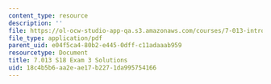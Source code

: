 ```yaml
---
content_type: resource
description: ''
file: https://ol-ocw-studio-app-qa.s3.amazonaws.com/courses/7-013-introductory-biology-spring-2018/18c4b5b6aa2eae17b2271da995754166_MIT7_013s18_E3S.pdf
file_type: application/pdf
parent_uid: e04f5ca4-80b2-e445-0dff-c11adaaab959
resourcetype: Document
title: 7.013 S18 Exam 3 Solutions
uid: 18c4b5b6-aa2e-ae17-b227-1da995754166
---
```

